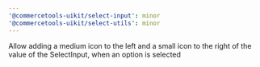 ```yaml
---
'@commercetools-uikit/select-input': minor
'@commercetools-uikit/select-utils': minor
---
```


Allow adding a medium icon to the left and a small icon to the right of the value of the SelectInput, when an option is selected

